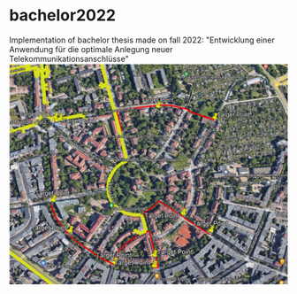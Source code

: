 # bachelor2022
Implementation of bachelor thesis made on fall 2022:
"Entwicklung einer Anwendung für die optimale Anlegung neuer 
Telekommunikationsanschlüsse"
![pic](https://github.com/gopnikada/bachelor2022/blob/master/tree.png)

